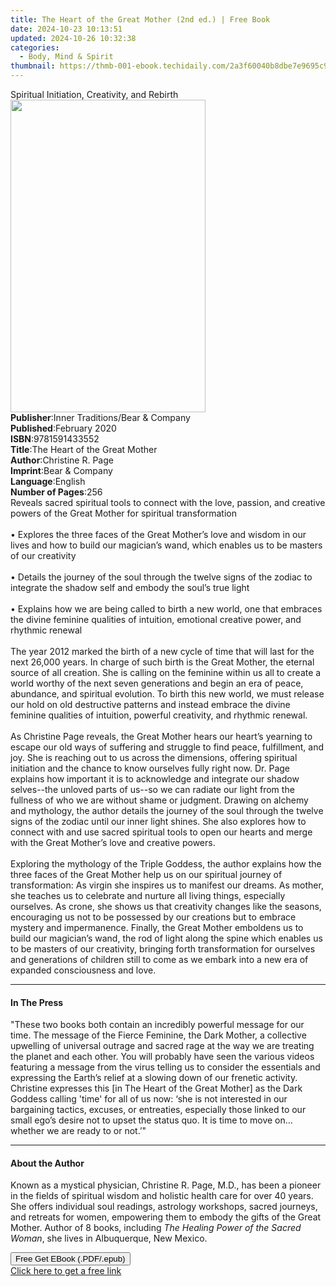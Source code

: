 ```yaml
---
title: The Heart of the Great Mother (2nd ed.) | Free Book
date: 2024-10-23 10:13:51
updated: 2024-10-26 10:32:38
categories:
  - Body, Mind & Spirit
thumbnail: https://thmb-001-ebook.techidaily.com/2a3f60040b8dbe7e9695c92c123f259a019503041915eb01652a002dbbfd60d7.jpg
---
```

<main id="book-container">
  <div class="flex flex-col">
    <div class="book-brief flex-1 py-6 px-4 sm:p-6 md:py-10 md:px-8">
      <!-- brief-->
      <div class="book-brief-main">
        Spiritual Initiation, Creativity, and Rebirth
      </div>
    </div>
    <div
      class="book-meta-info flex-1 grid gap-4 col-start-1 col-end-3 row-start-1 sm:mb-6 sm:grid-cols-4 lg:gap-6 lg:col-start-2 lg:row-end-6 lg:row-span-6 lg:mb-0"
    >
      <div
        class="book-meta-info-left place-content-center mt-4 p-4 text-sm leading-6 col-start-2 col-span-2 dark:text-slate-400"
      >
        <img
          class="w-full h-500 object-cover rounded-lg sm:h-255 sm:col-span-2 lg:col-span-full"
          src="https://img-001-ebook.techidaily.com/fad8f6d62e728750fb54bab43d0cc85c080a1d0fd1674beeced57ace8006c827.jpg"
          alt=""
          width="312"
          height="500"
        />
      </div>
      <div
        class="book-meta-info-right mt-2 col-start-1 row-start-2 col-span-3 self-center"
      >
        <!-- meta data  -->
        <div class="flex flex-col px-4 md:px-8">
          <div class="flex-1">
            <strong>Publisher</strong>:<span class="px-2"
              >Inner Traditions/Bear &amp; Company</span
            >
          </div>
          <div class="flex-1">
            <strong>Published</strong>:<span class="px-2">February 2020</span>
          </div>
          <div class="flex-1">
            <strong>ISBN</strong>:<span class="px-2">9781591433552</span>
          </div>
          <div class="flex-1">
            <strong>Title</strong>:<span class="px-2"
              >The Heart of the Great Mother</span
            >
          </div>
          <div class="flex-1">
            <strong>Author</strong>:<span class="px-2">Christine R. Page</span>
          </div>
          <div class="flex-1">
            <strong>Imprint</strong>:<span class="px-2"
              >Bear &amp; Company</span
            >
          </div>
          <div class="flex-1">
            <strong>Language</strong>:<span class="px-2">English</span>
          </div>
          <div class="flex-1">
            <strong>Number of Pages</strong>:<span class="px-2">256</span>
          </div>
        </div>
      </div>
    </div>
    <div class="book-description flex-1 py-6 px-4 sm:p-6 md:py-10 md:px-8">
      <div class="book-description-main">
        <div accordion-content="" id="description">
          Reveals sacred spiritual tools to connect with the love, passion, and
          creative powers of the Great Mother for spiritual transformation
          <br /><br />• Explores the three faces of the Great Mother’s love and
          wisdom in our lives and how to build our magician’s wand, which
          enables us to be masters of our creativity <br /><br />• Details the
          journey of the soul through the twelve signs of the zodiac to
          integrate the shadow self and embody the soul’s true light
          <br /><br />• Explains how we are being called to birth a new world,
          one that embraces the divine feminine qualities of intuition,
          emotional creative power, and rhythmic renewal <br /><br />The year
          2012 marked the birth of a new cycle of time that will last for the
          next 26,000 years. In charge of such birth is the Great Mother, the
          eternal source of all creation. She is calling on the feminine within
          us all to create a world worthy of the next seven generations and
          begin an era of peace, abundance, and spiritual evolution. To birth
          this new world, we must release our hold on old destructive patterns
          and instead embrace the divine feminine qualities of intuition,
          powerful creativity, and rhythmic renewal. <br /><br />As Christine
          Page reveals, the Great Mother hears our heart’s yearning to escape
          our old ways of suffering and struggle to find peace, fulfillment, and
          joy. She is reaching out to us across the dimensions, offering
          spiritual initiation and the chance to know ourselves fully right now.
          Dr. Page explains how important it is to acknowledge and integrate our
          shadow selves--the unloved parts of us--so we can radiate our light
          from the fullness of who we are without shame or judgment. Drawing on
          alchemy and mythology, the author details the journey of the soul
          through the twelve signs of the zodiac until our inner light shines.
          She also explores how to connect with and use sacred spiritual tools
          to open our hearts and merge with the Great Mother’s love and creative
          powers. <br /><br />Exploring the mythology of the Triple Goddess, the
          author explains how the three faces of the Great Mother help us on our
          spiritual journey of transformation: As virgin she inspires us to
          manifest our dreams. As mother, she teaches us to celebrate and
          nurture all living things, especially ourselves. As crone, she shows
          us that creativity changes like the seasons, encouraging us not to be
          possessed by our creations but to embrace mystery and impermanence.
          Finally, the Great Mother emboldens us to build our magician’s wand,
          the rod of light along the spine which enables us to be masters of our
          creativity, bringing forth transformation for ourselves and
          generations of children still to come as we embark into a new era of
          expanded consciousness and love.
        </div>
        <div class="accordion-fader"></div>
      </div>
    </div>
    <div class="book-excerpts flex-1 py-6 px-4 sm:p-6 md:py-10 md:px-8">
      <!-- excerpts-->
      <div class="book-excerpts-main">
        <hr />
        <h4 class="placeholder placeholder-heading">
          <span>In The Press</span>
        </h4>
        <p>
          "These two books both contain an incredibly powerful message for our
          time. The message of the Fierce Feminine, the Dark Mother, a
          collective upwelling of universal outrage and sacred rage at the way
          we are treating the planet and each other. You will probably have seen
          the various videos featuring a message from the virus telling us to
          consider the essentials and expressing the Earth’s relief at a slowing
          down of our frenetic activity. Christine expresses this [in The Heart
          of the Great Mother] as the Dark Goddess calling 'time' for all of us
          now: ‘she is not interested in our bargaining tactics, excuses, or
          entreaties, especially those linked to our small ego’s desire not to
          upset the status quo. It is time to move on…whether we are ready to or
          not.’"
        </p>
      </div>
    </div>
    <div class="book-about-author flex-1 py-6 px-4 sm:p-6 md:py-10 md:px-8">
      <!-- about author-->
      <div class="book-main-author-main">
        <hr />
        <h4 class="placeholder placeholder-heading">
          <span>About the Author</span>
        </h4>
        <p>
          Known as a mystical physician, Christine R. Page, M.D., has been a
          pioneer in the fields of spiritual wisdom and holistic health care for
          over 40 years. She offers individual soul readings, astrology
          workshops, sacred journeys, and retreats for women, empowering them to
          embody the gifts of the Great Mother. Author of 8 books, including
          <i>The Healing Power of the Sacred Woman</i>, she lives in
          Albuquerque, New Mexico.
        </p>
      </div>
    </div>
    <div class="book-free-get flex-1 py-6 px-4 sm:p-6 md:py-10 md:px-8">
      <button
        id="btn-free-get"
        class="bg-blue-500 hover:bg-blue-700 text-white font-bold py-2 px-4 rounded"
      >
        Free Get EBook (.PDF/.epub)
      </button>
      <div id="countdown-display" class="px-2 text-lg mt-2"></div>
      <a
        id="free-link"
        class="hidden bg-blue-500 hover:bg-blue-700 text-white font-bold py-2 px-4 rounded"
        href="https://www.ebooks.com/en-us/book/209676649/the-heart-of-the-great-mother/christine-r-page/"
        target="_blank"
        >Click here to get a free link</a
      >
    </div>
    <script>
      let countdownTime = 0;
      let countdownInterval = null;
      document
        .getElementById('btn-free-get')
        .addEventListener('click', startCountdown);
      function startCountdown() {
        countdownTime = new Date().getTime() + 60000 * 3;
        countdownInterval = setInterval(updateCountdown, 1000);
        document.getElementById('btn-free-get').disabled = true;
        document
          .getElementById('btn-free-get')
          .classList.add('bg-gray-500', 'cursor-not-allowed');
      }
      function updateCountdown() {
        let currentTime = new Date().getTime();
        let timeLeft = countdownTime - currentTime;
        let secondsLeft = Math.floor(timeLeft / 1000);
        document.getElementById('countdown-display').innerHTML =
          `Remaining time: ${secondsLeft} seconds.`;
        if (secondsLeft <= 0) {
          clearInterval(countdownInterval);
          document.getElementById('btn-free-get').classList.add('hidden');
          document.getElementById('free-link').classList.remove('hidden');
          document.getElementById('countdown-display').innerHTML = '';
        }
      }
    </script>
  </div>
</main>
